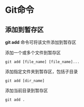 # Git命令

## 添加到暂存区

**git add** 命令可将该文件添加到暂存区



添加一个或多个文件到暂存区

```git
git add [file_name] [file_name]...
```



添加指定文件夹到暂存区，包括子目录

```git
git add [dir_name]
```



添加当前目录到暂存区

```git
git add .
```

